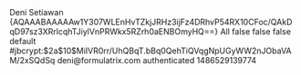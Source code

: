 <?xml version='1.0' encoding='UTF-8'?>
<user>
  <fullName>Deni Setiawan</fullName>
  <properties>
    <hudson.model.PaneStatusProperties>
      <collapsed/>
    </hudson.model.PaneStatusProperties>
    <jenkins.security.ApiTokenProperty>
      <apiToken>{AQAAABAAAAAw1Y307WLEnHvTZkjJRHz3ijFz4DRhvP54RX10CFoc/QAkDqD97sz3XRrlcqhTJiylVnPRWkx5RZrh0aENBOmyHQ==}</apiToken>
    </jenkins.security.ApiTokenProperty>
    <com.cloudbees.plugins.credentials.UserCredentialsProvider_-UserCredentialsProperty plugin="credentials@2.1.11">
      <domainCredentialsMap class="hudson.util.CopyOnWriteMap$Hash"/>
    </com.cloudbees.plugins.credentials.UserCredentialsProvider_-UserCredentialsProperty>
    <hudson.model.MyViewsProperty>
      <views>
        <hudson.model.AllView>
          <owner class="hudson.model.MyViewsProperty" reference="../../.."/>
          <name>All</name>
          <filterExecutors>false</filterExecutors>
          <filterQueue>false</filterQueue>
          <properties class="hudson.model.View$PropertyList"/>
        </hudson.model.AllView>
      </views>
    </hudson.model.MyViewsProperty>
    <hudson.search.UserSearchProperty>
      <insensitiveSearch>false</insensitiveSearch>
    </hudson.search.UserSearchProperty>
    <org.jenkinsci.plugins.displayurlapi.user.PreferredProviderUserProperty plugin="display-url-api@1.1.1">
      <providerId>default</providerId>
    </org.jenkinsci.plugins.displayurlapi.user.PreferredProviderUserProperty>
    <hudson.security.HudsonPrivateSecurityRealm_-Details>
      <passwordHash>#jbcrypt:$2a$10$MiIVR0rr/UhQBqT.bBq0QehTiQVqgNpUGyWW2nJObaVAM/2xSQdSq</passwordHash>
    </hudson.security.HudsonPrivateSecurityRealm_-Details>
    <hudson.tasks.Mailer_-UserProperty plugin="mailer@1.19">
      <emailAddress>deni@formulatrix.com</emailAddress>
    </hudson.tasks.Mailer_-UserProperty>
    <jenkins.security.LastGrantedAuthoritiesProperty>
      <roles>
        <string>authenticated</string>
      </roles>
      <timestamp>1486529139774</timestamp>
    </jenkins.security.LastGrantedAuthoritiesProperty>
  </properties>
</user>

